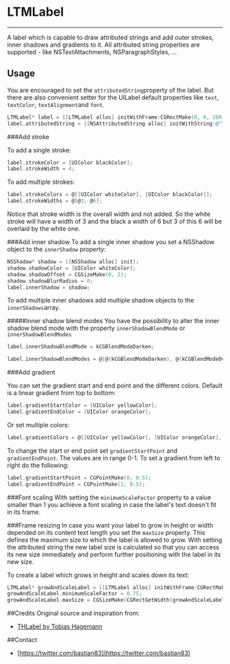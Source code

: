 # LTMLabel
----
A label which is capable to draw attributed strings and add outer strokes, inner shadows and gradients to it. All attributed string properties are supported - like NSTextAttachments, NSParagraphStyles, ...

## Usage
You are encouraged to set the `attributedString`property of the label. But there are also convenient setter for the UILabel default properties like `text`, `textColor`, `textAlignment`and `font`.

```objective-c
LTMLabel* label = [[LTMLabel alloc] initWithFrame:CGRectMake(0, 0, 200, 100)];
label.attributedString = [[NSAttributedString alloc] initWithString:@"Test text to draw"];
```

###Add stroke

To add a single stroke:
```objective-c
label.strokeColor = [UIColor blackColor];
label.strokeWidth = 4;
```

To add multiple strokes:
```objective-c
label.strokeColors = @[[UIColor whiteColor], [UIColor blackColor]];
label.strokeWidths = @[@3, @6];
```
Notice that stroke width is the overall width and not added. So the white stroke will have a width of 3 and the black a width of 6 but 3 of this 6 will be overlaid by the white one.

###Add inner shadow
To add a single inner shadow you set a NSShadow object to the `innerShadow` property:
```objective-c
NSShadow* shadow = [[NSShadow alloc] init];
shadow.shadowColor = [UIColor whiteColor];
shadow.shadowOffset = CGSizeMake(0, 2);
shadow.shadowBlurRadius = 0;
label.innerShadow = shadow;
```

To add multiple inner shadows add multiple shadow objects to the `innerShadows`array.

#####Inner shadow blend modes
You have the possibility to alter the inner shadow blend mode with the property `innerShadowBlendMode` or `innerShadowBlendModes`

```objective-c
label.innerShadowBlendMode = kCGBlendModeDarken;
```
```objective-c
label.innerShadowBlendModes = @[@(kCGBlendModeDarken), @(kCGBlendModeOverlay)];
```

###Add gradient

You can set the gradient start and end point and the different colors. Default is a linear gradient from top to bottom:
```objective-c
label.gradientStartColor = [UIColor yellowColor];
label.gradientEndColor = [UIColor orangeColor];
```
Or set multiple colors:
```objective-c
label.gradientColors = @[[UIColor yellowColor], [UIColor orangeColor], [UIColor redColor]];
```
To change the start or end point set `gradientStartPoint` and `gradientEndPoint`. The values are in range 0-1. To set a gradient from left to right do the following:
```objective-c
label.gradientStartPoint = CGPointMake(0, 0.5);
label.gradientEndPoint = CGPointMake(1, 0.5);
```

###Font scaling
With setting the `minimumScaleFactor` property to a value smaller than 1 you achieve a font scaling in case the label's text doesn't fit in its frame.

###Frame resizing
In case you want your label to grow in height or width depended on its content text length you set the `maxSize` property. This defines the maximum size to which the label is allowed to grow. With setting the attributed string the new label size is calculated so that you can access its new size immediately and perform further positioning with the label in its new size.

To create a label which grows in height and scales down its text:
```objective-c
LTMLabel* growAndScaleLabel = [[LTMLabel alloc] initWithFrame:CGRectMake(0, 0, 200, 50)];
growAndScaleLabel.minimumScaleFactor = 0.75;
growAndScaleLabel.maxSize = CGSizeMake(CGRectGetWidth(growAndScaleLabel.bounds), 150);
```

##Credits
Original source and inspiration from:

* [THLabel by Tobias Hagemann](https://github.com/MuscleRumble/THLabel)

##Contact

* [https://twitter.com/bastian83](https://twitter.com/bastian83)